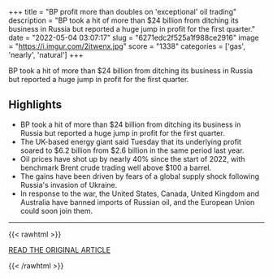 +++
title = "BP profit more than doubles on 'exceptional' oil trading"
description = "BP took a hit of more than $24 billion from ditching its business in Russia but reported a huge jump in profit for the first quarter."
date = "2022-05-04 03:07:17"
slug = "6271edc2f525a1f988ce2916"
image = "https://i.imgur.com/2itwenx.jpg"
score = "1338"
categories = ['gas', 'nearly', 'natural']
+++

BP took a hit of more than $24 billion from ditching its business in Russia but reported a huge jump in profit for the first quarter.

## Highlights

- BP took a hit of more than $24 billion from ditching its business in Russia but reported a huge jump in profit for the first quarter.
- The UK-based energy giant said Tuesday that its underlying profit soared to $6.2 billion from $2.6 billion in the same period last year.
- Oil prices have shot up by nearly 40% since the start of 2022, with benchmark Brent crude trading well above $100 a barrel.
- The gains have been driven by fears of a global supply shock following Russia's invasion of Ukraine.
- In response to the war, the United States, Canada, United Kingdom and Australia have banned imports of Russian oil, and the European Union could soon join them.

---

{{< rawhtml >}}
  <p class="article-category">
    <a target="_blank" href="https://www.cnn.com/2022/05/03/investing/bp-earnings-russia/index.html">READ THE ORIGINAL ARTICLE</a>
  </p>
{{< /rawhtml >}}
